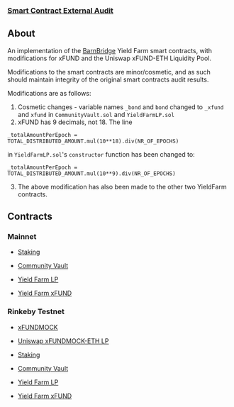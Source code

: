 ### [Smart Contract External Audit](https://github.com/BarnBridge/BarnBridge-YieldFarming/blob/master/BarnBridge-Yield-Farming-and-Incentivization-AUDIT.pdf)

## About

An implementation of the [BarnBridge](https://github.com/BarnBridge/BarnBridge-YieldFarming)
Yield Farm smart contracts, with modifications for xFUND and the Uniswap
xFUND-ETH Liquidity Pool.

Modifications to the smart contracts are minor/cosmetic, and as such should maintain
integrity of the original smart contracts audit results.

Modifications are as follows:

1) Cosmetic changes - variable names `_bond` and `bond` changed to `_xfund` and `xfund`
   in `CommunityVault.sol` and `YieldFarmLP.sol`
2) xFUND has 9 decimals, not 18. The line

```solidity
_totalAmountPerEpoch = TOTAL_DISTRIBUTED_AMOUNT.mul(10**18).div(NR_OF_EPOCHS)
```

in `YieldFarmLP.sol`'s `constructor` function has been changed to:

```solidity
_totalAmountPerEpoch = TOTAL_DISTRIBUTED_AMOUNT.mul(10**9).div(NR_OF_EPOCHS)
```

3) The above modification has also been made to the other two YieldFarm contracts.

## Contracts

### Mainnet

- [Staking](https://etherscan.io/address/0x2E9ade949900e19735689686E61BF6338a65B881#code)

- [Community Vault](https://etherscan.io/address/0x9e84d9DB70fb5767f7bD2A7013C189b4CA8CC374#code)

- [Yield Farm LP](https://etherscan.io/address/0xE5b72154bce0e75dA73Da3d9D9F3B17A6eAE31DD#code)

- [Yield Farm xFUND](https://etherscan.io/address/0x76D03D983494Cf6087E9e0F330B7C5872E24Da65#code)

###  Rinkeby Testnet

- [xFUNDMOCK](https://rinkeby.etherscan.io/token/0x245330351344f9301690d5d8de2a07f5f32e1149)

- [Uniswap xFUNDMOCK-ETH LP](https://rinkeby.etherscan.io/token/0x261aa758c5701635cad0c10e24acc2949855f187)

- [Staking](https://rinkeby.etherscan.io/address/0x1Da1B0e5DdcC97Ec8C9Ac093ab79DD3D5D8A58F6#code)

- [Community Vault](https://rinkeby.etherscan.io/address/0xb100bDb465ffd26F90B950EF9cE1cc8521351818#code)

- [Yield Farm LP](https://rinkeby.etherscan.io/address/0x0E7f2297060c72B7685E6EB7a471e9cCF2e28015#code)

- [Yield Farm xFUND](https://rinkeby.etherscan.io/address/0xF9fea950b33D76FA0C4bFE2ce93ef31F0F5A0885#code)
